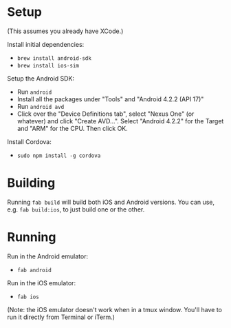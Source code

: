 Setup
=====

(This assumes you already have XCode.)

Install initial dependencies:

* `brew install android-sdk`
* `brew install ios-sim`

Setup the Android SDK:

* Run `android`
* Install all the packages under "Tools" and "Android 4.2.2 (API 17)"
* Run `android avd`
* Click over the "Device Definitions tab", select "Nexus One" (or whatever) and click "Create AVD...". Select "Android 4.2.2" for the Target and "ARM" for the CPU. Then click OK.

Install Cordova:

* `sudo npm install -g cordova`

Building
========

Running `fab build` will build both iOS and Android versions. You can use, e.g. `fab build:ios`, to just build one or the other.

Running
=======

Run in the Android emulator:

* `fab android`

Run in the iOS emulator:

* `fab ios`

(Note: the iOS emulator doesn't work when in a tmux window. You'll have to run it directly from Terminal or iTerm.)

